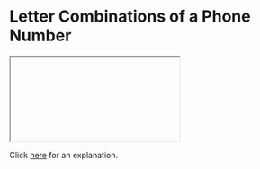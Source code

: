 # Letter Combinations of a Phone Number 

<iframe></iframe>

Click [here](Explanation.md) for an explanation.


